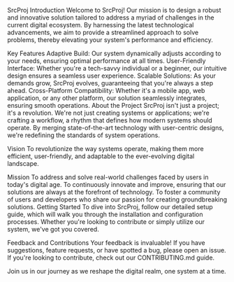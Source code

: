 SrcProj
Introduction
Welcome to SrcProj! Our mission is to design a robust and innovative solution tailored to address a myriad of challenges in the current digital ecosystem. By harnessing the latest technological advancements, we aim to provide a streamlined approach to solve problems, thereby elevating your system's performance and efficiency.

Key Features
Adaptive Build: Our system dynamically adjusts according to your needs, ensuring optimal performance at all times.
User-Friendly Interface: Whether you're a tech-savvy individual or a beginner, our intuitive design ensures a seamless user experience.
Scalable Solutions: As your demands grow, SrcProj evolves, guaranteeing that you're always a step ahead.
Cross-Platform Compatibility: Whether it's a mobile app, web application, or any other platform, our solution seamlessly integrates, ensuring smooth operations.
About the Project
SrcProj isn't just a project; it's a revolution. We're not just creating systems or applications; we're crafting a workflow, a rhythm that defines how modern systems should operate. By merging state-of-the-art technology with user-centric designs, we're redefining the standards of system operations.

Vision
To revolutionize the way systems operate, making them more efficient, user-friendly, and adaptable to the ever-evolving digital landscape.

Mission
To address and solve real-world challenges faced by users in today's digital age.
To continuously innovate and improve, ensuring that our solutions are always at the forefront of technology.
To foster a community of users and developers who share our passion for creating groundbreaking solutions.
Getting Started
To dive into SrcProj, follow our detailed setup guide, which will walk you through the installation and configuration processes. Whether you're looking to contribute or simply utilize our system, we've got you covered.

Feedback and Contributions
Your feedback is invaluable! If you have suggestions, feature requests, or have spotted a bug, please open an issue. If you're looking to contribute, check out our CONTRIBUTING.md guide.

Join us in our journey as we reshape the digital realm, one system at a time.
